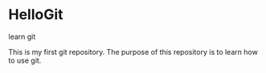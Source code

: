 HelloGit
========

learn git

This is my first git repository.  The purpose of this repository is to learn how to use git.